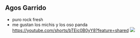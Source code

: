 ## Agos Garrido
- puro rock fresh
- me gustan los michis y los oso panda 
https://youtube.com/shorts/bTEic0B0yY8?feature=shared
![](nt/uploads/2018/05/17124546/Kurt-Cobain-muerte-11.jpg)
